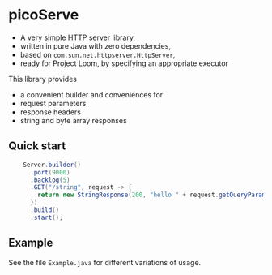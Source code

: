 # picoServe

* A very simple HTTP server library,
* written in pure Java with zero dependencies,
* based on `com.sun.net.httpserver.HttpServer`,
* ready for Project Loom, by specifying an appropriate executor

This library provides 
* a convenient builder and conveniences for
* request parameters
* response headers
* string and byte array responses

## Quick start

```java
    Server.builder()
      .port(9000)
      .backlog(5)
      .GET("/string", request -> {
        return new StringResponse(200, "hello " + request.getQueryParams());
      })
      .build()
      .start();
```

## Example

See the file `Example.java` for different variations of usage.
